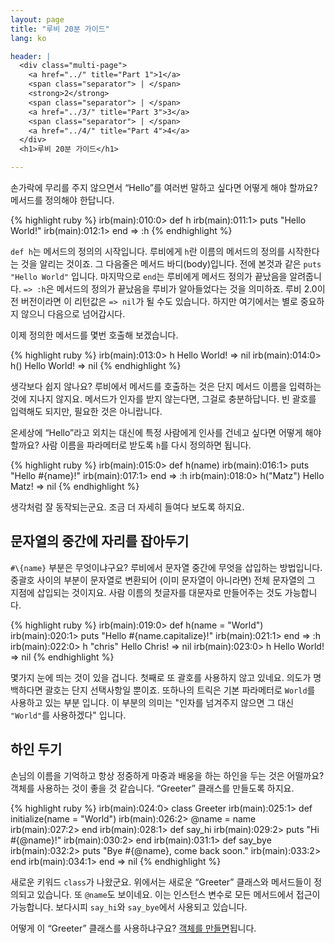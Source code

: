 ```yaml
---
layout: page
title: "루비 20분 가이드"
lang: ko

header: |
  <div class="multi-page">
    <a href="../" title="Part 1">1</a>
    <span class="separator"> | </span>
    <strong>2</strong>
    <span class="separator"> | </span>
    <a href="../3/" title="Part 3">3</a>
    <span class="separator"> | </span>
    <a href="../4/" title="Part 4">4</a>
  </div>
  <h1>루비 20분 가이드</h1>

---
```


손가락에 무리를 주지 않으면서 “Hello”를 여러번 말하고 싶다면 어떻게 해야 할까요? 메서드를 정의해야 한답니다.

{% highlight ruby %}
irb(main):010:0> def h
irb(main):011:1> puts "Hello World!"
irb(main):012:1> end
=> :h
{% endhighlight %}

`def h`는 메서드의 정의의 시작입니다. 루비에게 `h`란 이름의 메서드의 정의를
시작한다는 것을 알리는 것이죠. 그 다음줄은 메서드 바디(body)입니다. 전에 본것과
같은 `puts "Hello World"` 입니다.
마지막으로 `end`는 루비에게 메서드 정의가 끝났음을 알려줍니다.
`=> :h`은 메서드의 정의가 끝났음을 루비가 알아들었다는 것을 의미하죠.
루비 2.0이전 버전이라면 이 리턴값은 `=> nil`가 될 수도 있습니다.
하지만 여기에서는 별로 중요하지 않으니 다음으로 넘어갑시다.

이제 정의한 메서드를 몇번 호출해 보겠습니다.

{% highlight ruby %}
irb(main):013:0> h
Hello World!
=> nil
irb(main):014:0> h()
Hello World!
=> nil
{% endhighlight %}

생각보다 쉽지 않나요? 루비에서 메서드를 호출하는 것은 단지 메서드 이름을 입력하는 것에 지나지 않지요. 메서드가 인자를 받지
않는다면, 그걸로 충분하답니다. 빈 괄호를 입력해도 되지만, 필요한 것은 아니랍니다.

온세상에 “Hello”라고 외치는 대신에 특정 사람에게 인사를 건네고 싶다면 어떻게 해야
할까요? 사람 이름을 파라메터로 받도록 `h`를 다시 정의하면 됩니다.

{% highlight ruby %}
irb(main):015:0> def h(name)
irb(main):016:1> puts "Hello #{name}!"
irb(main):017:1> end
=> :h
irb(main):018:0> h("Matz")
Hello Matz!
=> nil
{% endhighlight %}

생각처럼 잘 동작되는군요. 조금 더 자세히 들여다 보도록 하지요.

## 문자열의 중간에 자리를 잡아두기

`#\{name}` 부분은 무엇이냐구요? 루비에서 문자열 중간에 무엇을 삽입하는 방법입니다.
중괄호 사이의 부분이 문자열로 변환되어 (이미 문자열이 아니라면) 전체 문자열의 그
지점에 삽입되는 것이지요. 사람 이름의 첫글자를 대문자로 만들어주는 것도 가능합니다.

{% highlight ruby %}
irb(main):019:0> def h(name = "World")
irb(main):020:1> puts "Hello #{name.capitalize}!"
irb(main):021:1> end
=> :h
irb(main):022:0> h "chris"
Hello Chris!
=> nil
irb(main):023:0> h
Hello World!
=> nil
{% endhighlight %}

몇가지 눈에 띄는 것이 있을 겁니다. 첫째로 또 괄호를 사용하지 않고 있네요. 의도가
명백하다면 괄호는 단지 선택사항일 뿐이죠. 또하나의 트릭은 기본 파라메터로 `World`를
사용하고 있는 부분 입니다. 이 부분의 의미는 "인자를 넘겨주지 않으면 그 대신
`"World"`를 사용하겠다" 입니다.

## 하인 두기

손님의 이름을 기억하고 항상 정중하게 마중과 배웅을 하는 하인을 두는 것은 어떨까요? 객체를 사용하는 것이 좋을 것 같습니다.
“Greeter” 클래스를 만들도록 하지요.

{% highlight ruby %}
irb(main):024:0> class Greeter
irb(main):025:1>   def initialize(name = "World")
irb(main):026:2>     @name = name
irb(main):027:2>   end
irb(main):028:1>   def say_hi
irb(main):029:2>     puts "Hi #{@name}!"
irb(main):030:2>   end
irb(main):031:1>   def say_bye
irb(main):032:2>     puts "Bye #{@name}, come back soon."
irb(main):033:2>   end
irb(main):034:1> end
=> nil
{% endhighlight %}

새로운 키워드 `class`가 나왔군요. 위에서는 새로운 “Greeter” 클래스와 메서드들이
정의되고 있습니다. 또 `@name`도 보이네요. 이는 인스턴스 변수로 모든 메서드에서
접근이 가능합니다. 보다시피 `say_hi`와 `say_bye`에서 사용되고 있습니다.

어떻게 이 “Greeter” 클래스를 사용하냐구요? [객체를 만들면](../3/)됩니다.

